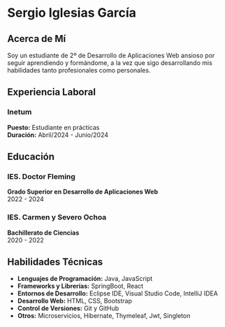 # Sergio Iglesias García

## Acerca de Mí
Soy un estudiante de 2º de Desarrollo de Aplicaciones Web ansioso por seguir aprendiendo y formándome, a la vez que sigo desarrollando mis habilidades tanto profesionales como personales.

## Experiencia Laboral

### Inetum
**Puesto:** Estudiante en prácticas  
**Duración:** Abril/2024 - Junio/2024  

## Educación

### IES. Doctor Fleming
**Grado Superior en Desarrollo de Aplicaciones Web**  
2022 - 2024

### IES. Carmen y Severo Ochoa
**Bachillerato de Ciencias**  
2020 - 2022

## Habilidades Técnicas
- **Lenguajes de Programación:** Java, JavaScript
- **Frameworks y Librerías:** SpringBoot, React
- **Entornos de Desarrollo:** Eclipse IDE, Visual Studio Code, IntelliJ IDEA
- **Desarrollo Web:** HTML, CSS, Bootstrap
- **Control de Versiones:** Git y GitHub
- **Otros:** Microservicios, Hibernate, Thymeleaf, Jwt, Singleton
